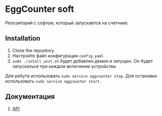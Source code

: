 # EggCounter soft
Репозиторий с софтом, который запускается на счетчике.

## Installation

1. Clone the repository
2. Настройте файл конфигурации ```config.yaml```
3. ```sudo ./intall_unit.sh``` будет добавлен демон и запущен. Он будет запускаться при каждом включении устройства. 

Для ребута использовать ```sudo service eggcounter stop```.
Для остановки использовать ```sudo service eggcounter start```. 

## Документация
1.  [API](/docs/API.md)